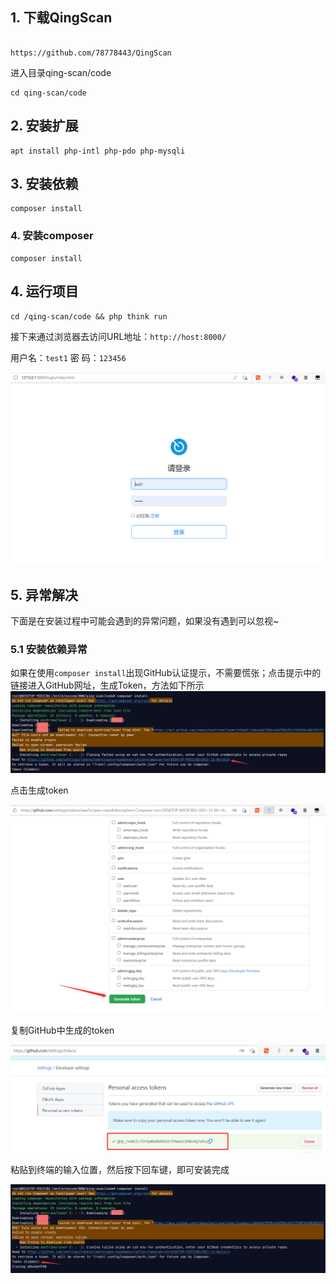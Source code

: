 ## 1. 下载QingScan
```

https://github.com/78778443/QingScan  
```
进入目录qing-scan/code
```
cd qing-scan/code
```



## 2. 安装扩展
```
apt install php-intl php-pdo php-mysqli
```
## 3. 安装依赖
```
composer install
```
### 4. 安装composer
```
composer install
```


## 4. 运行项目
```
cd /qing-scan/code && php think run
```

接下来通过浏览器去访问URL地址：`http://host:8000/` 

用户名：`test1` 密    码：`123456`

![](images/20211206164654.png)


## 5. 异常解决

下面是在安装过程中可能会遇到的异常问题，如果没有遇到可以忽视~

### 5.1 安装依赖异常

如果在使用`composer install`出现GitHub认证提示，不需要慌张；点击提示中的链接进入GitHub网址，生成Token，方法如下所示
![](images/QQ截图20211206163805.png)

点击生成token

![](images/20211206164002.png)

复制GitHub中生成的token

![](images/20211206164143.png)

粘贴到终端的输入位置，然后按下回车键，即可安装完成

![](images/20211206164420.png)